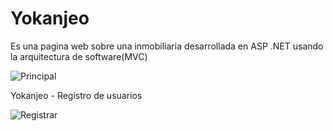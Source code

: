 # Yokanjeo
Es una pagina web sobre una inmobiliaria desarrollada en ASP .NET usando la arquitectura de software(MVC)  

![Principal](https://user-images.githubusercontent.com/111392370/189576550-ba56351c-bac4-4929-892e-8eaff1d4b101.PNG)

Yokanjeo - Registro de usuarios

![Registrar](https://user-images.githubusercontent.com/111392370/189580420-8925b0bd-a86e-4e06-a440-443f313efb58.png)
